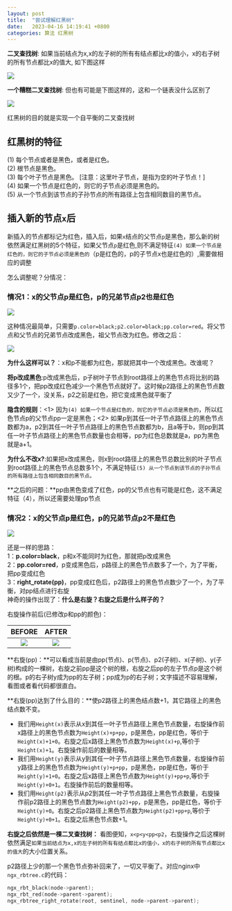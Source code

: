 ```yaml
---
layout: post
title:  "尝试理解红黑树"
date:   2023-04-16 14:19:41 +0800
categories: 算法 红黑树
---
```



**二叉查找树**: 如果当前结点为x,x的左子树的所有有结点都比x的值小，x的右子树的所有节点都比x的值大, 如下图这样<br>

<img src="https://raw.githubusercontent.com/for-will/for-will.github.io/main/_img/svg/rbt_2.svg">


**一个糟糕二叉查找树**: 但也有可能是下图这样的，这和一个链表没什么区别了<br>

<img src="https://raw.githubusercontent.com/for-will/for-will.github.io/main/_img/svg/rbt_1.svg">

红黑树的目的就是实现一个自平衡的二叉查找树

## 红黑树的特征
(1) 每个节点或者是黑色，或者是红色。<br>
(2) 根节点是黑色。<br>
(3) 每个叶子节点是黑色。 [注意：这里叶子节点，是指为空的叶子节点！]<br>
(4) 如果一个节点是红色的，则它的子节点必须是黑色的。<br>
(5) 从一个节点到该节点的子孙节点的所有路径上包含相同数目的黑节点。<br>


## 插入新的节点`x`后

新插入的节点都标记为红色，插入后，如果`x`结点的父节点`p`是黑色，那么新的树依然满足红黑树的5个特征，如果父节点`p`是红色,则不满足特征`(4) 如果一个节点是红色的，则它的子节点必须是黑色的`（p是红色的，p的子节点x也是红色的）,需要做相应的调整

怎么调整呢？分情况：

### **情况1**：x的父节点p是红色，p的兄弟节点p2也是红色

<img src="https://raw.githubusercontent.com/for-will/for-will.github.io/main/_img/svg/rbt_3.svg">

这种情况最简单，只需要`p.color=black;p2.color=black;pp.color=red`。将父节点和父节点的兄弟节点改成黑色，祖父节点改为红色。修改之后：

<img src="https://raw.githubusercontent.com/for-will/for-will.github.io/main/_img/svg/rbt_4.svg">

**为什么这样可以？**：x和p不能都为红色，那就把其中一个改成黑色。改谁呢？

**将p改成黑色**:p改成黑色后，p子树叶子节点到root路径上的黑色节点将比别的路径多1个，把pp改成红色减少一个黑色节点就好了。这时候p2路径上的黑色节点数又少了一个，没关系，p2之前是红色，把它变成黑色就平衡了

**隐含的规则**：<1> 因为`(4) 如果一个节点是红色的，则它的子节点必须是黑色的`，所以红色节点p的父节点pp一定是黑色；<2> 如果p到其任一叶子节点路径上的黑色节点数都为a，p2到其任一叶子节点路径上的黑色节点数都为b，且a等于b，则pp到其任一叶子节点路径上的黑色节点数量也会相等，pp为红色总数就是a，pp为黑色就是a+1。

**为什么不改x?**:如果把x改成黑色，则x到root路径上的黑色节总数比别的叶子节点到root路径上的黑色节点总数多1个，不满足特征`(5) 从一个节点到该节点的子孙节点的所有路径上包含相同数目的黑节点。`

**之后的问题：**pp由黑色变成了红色，pp的父节点也有可能是红色，这不满足特征（4），所以还需要处理pp节点

### **情况2**：x的父节点p是红色，p的兄弟节点p2不是红色

<img src="https://raw.githubusercontent.com/for-will/for-will.github.io/main/_img/svg/rbt2_0.svg">

还是一样的思路：<br>
1：**p.color=black**，p和x不能同时为红色，那就把p改成黑色<br>
2：**pp.color=red**，p变成黑色后，p路径上的黑色节点数多了一个，为了平衡，把pp变成红色<br>
3：**right_rotate(pp)**，pp变成红色后，p2路径上的黑色节点数少了一个，为了平衡，对pp结点进行右旋<br>
神奇的操作出现了：**什么是右旋？右旋之后是什么样子的？**

右旋操作前后(已修改p和pp的颜色)：

|BEFORE|AFTER|
|:----:|:---:|
|<img src="https://raw.githubusercontent.com/for-will/for-will.github.io/main/_img/svg/rbt2_1.svg">|<img src="https://raw.githubusercontent.com/for-will/for-will.github.io/main/_img/svg/rbt2_2.svg">|

**右旋(pp)：**可以看成当前是由pp(节点)、p(节点)、p2(子树)、x(子树)、y(子树)构成的一棵树，右旋之前pp是这个树的根，右旋之后pp的左子节点p是这个树的根。p的右子树y成为pp的左子树；pp成为p的右子树；文字描述不容易理解，看图或者看代码都很直白。

**右旋(pp)达到了什么目的：**使p2路径上的黑色结点数+1，其它路径上的黑色结点数不变。
* 我们用`Height(x)`表示从x到其任一叶子节点路径上黑色节点数量，右旋操作前x路径上的黑色节点数为`Height(x)+p+pp`，p是黑色，pp是红色，等价于`Height(x)+1+0`。右旋之后x路径上黑色节点数为`Height(x)+p`,等价于`Height(x)+1`。右旋操作前后的数量相等。
* 我们用`Height(y)`表示从y到其任一叶子节点路径上黑色节点数量，右旋操作前y路径上的黑色节点数为`Height(y)+p+pp`，p是黑色，pp是红色，等价于`Height(y)+1+0`。右旋之后x路径上黑色节点数为`Height(y)+pp+p`,等价于`Height(y)+0+1`。右旋操作前后的数量相等。
* 我们用`Height(p2)`表示从p2到其任一叶子节点路径上黑色节点数量，右旋操作前p2路径上的黑色节点数为`Height(p2)+pp`，p是黑色，pp是红色，等价于`Height(y)+0`。右旋之后p2路径上黑色节点数为`Height(p2)+pp+p`,等价于`Height(y)+0+1`。右旋之后黑色节点数+1。

**右旋之后依然是一棵二叉查找树：** 看图便知，`x<p<y<pp<p2`，右旋操作之后这棵树依然满足`如果当前结点为x,x的左子树的所有有结点都比x的值小，x的右子树的所有节点都比x的值大`的大小位置关系。

p2路径上少的那一个黑色节点弥补回来了，一切又平衡了。对应nginx中`ngx_rbtree.c`的代码：
```c
ngx_rbt_black(node->parent);
ngx_rbt_red(node->parent->parent);
ngx_rbtree_right_rotate(root, sentinel, node->parent->parent);
```